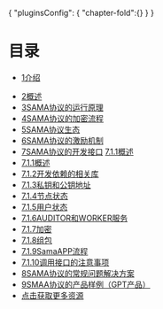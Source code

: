 {
    "pluginsConfig": {
        "chapter-fold":{}
    }
}
# 目录
* [1介绍](README.md)
- [2概述](1.md)
- [3SAMA协议的运行原理](2.md)
- [4SAMA协议的加密流程](3.md)
- [5SAMA协议生态](4.md)
- [6SAMA协议的激励机制](5.md)
- [7SAMA协议的开发接口](6.md)
   [7.1.1概述]()
- [7.1.1概述](7点1点1概述.md)
- [7.1.2开发依赖的相关库](7点1点2开发依赖的相关库.md)
- [7.1.3私钥和公钥地址](7点1点3私钥和公钥地址.md)
- [7.1.4节点状态](7点1点4节点状态.md)
- [7.1.5用户状态](7点1点5节用户状态.md)
- [7.1.6AUDITOR和WORKER服务](7点1点6节AUDITOR和WORKER服务.md)
- [7.1.7加密](7点1点7节加密.md)
- [7.1.8组包](7点1点8节组包.md)
- [7.1.9SamaAPP流程](7点1点9SAMAAPP流程.md)
- [7.1.10调用接口的注意事项](7点1点10调用接口的其它注意事项.md)<br>
- [8SAMA协议的常规问题解决方案](7.md)
- [9SMAA协议的产品样例（GPT产品）](8.md)
- [点击获取更多资源](9.md)

